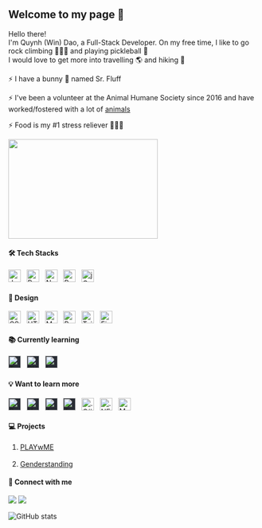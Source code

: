 ## Welcome to my page 👋

<p>Hello there! 
</br> I'm Quynh (Win) Dao, a Full-Stack Developer. On my free time, I like to go rock climbing 🧗🏽‍♀️ and playing pickleball 🎾 </br> I would love to get more into travelling 🌎 and hiking 🥾 </br> </p>

 ⚡ I have a bunny 🐰 named Sr. Fluff
 
 ⚡ I've been a volunteer at the Animal Humane Society since 2016 and have worked/fostered with a lot of <a href="https://daoquynh29.imgur.com/all">animals</a>
 
 ⚡ Food is my #1 stress reliever 🍜🍱🥘

<img src="https://i.imgur.com/RSMHxGd.jpg" height="200" width="300" />

#### 🛠  Tech Stacks
<p>
  <img
    src="https://img.shields.io/badge/JavaScript-282C34?logo=javascript&logoColor=F7DF1E"
    alt="JavaScript logo"
    title="JavaScript"
    height="25"
  />
  &nbsp;
  <img
    src="https://img.shields.io/badge/-React-282C34?style=flat-square&logo=react&logoColor=61DAFB"
    alt="React logo"
    title="React"
    height="25"
  />
  &nbsp;
  <img
    src="https://img.shields.io/badge/-Nodejs-282C34?style=flat-square&logo=Node.js&logoColor=339933"
    alt="Node.js logo"
    title="Node.js"
    height="25"
  />
  &nbsp;
  <img
    src="https://img.shields.io/badge/postgres-282C34.svg?style=for-the-badge&logo=postgresql&logoColor=61DAFB"
    alt="PostgreSQL logo"
    title="PostgreSQL"
    height="25"
  />
  &nbsp;
  <img
    src="https://img.shields.io/badge/jQuery-282C34?style=for-the-badge&logo=jquery&logoColor=0769AD"
    alt="jQuery logo"
    title="jQuery"
    height="25"
  />
  &nbsp;
<!-- <img src="https://img.shields.io/badge/-Git-%23F05032?style=flat-square&logo=git&logoColor=%23ffffff" alt="Git logo" title="Git" height="25" />
&nbsp;
<img src="https://img.shields.io/badge/-VSCode-%23007ACC?style=flat-square&logo=visual-studio-code" alt="VSCode logo" title="VS Code" height="25" />
&nbsp;
<img src="https://img.shields.io/badge/heroku-%23430098.svg?style=for-the-badge&logo=heroku&logoColor=white" alt="Heroku logo" title="Heroku" height="25" />
&nbsp; -->

#### 🎨 Design
  <img
    src="https://img.shields.io/badge/-CSS3-282C34?style=flat-square&logo=css3&logoColor=1572B6"
    alt="CSS3 logo"
    title="CSS3"
    height="25"
  />
  &nbsp;
  <img
    src="https://img.shields.io/badge/-HTML5-282C34?style=flat-square&logo=html5&logoColor=E44D27"
    alt="HTML5 logo"
    title="HTML5"
    height="25"
  />
  &nbsp;
  <img
    src="https://img.shields.io/badge/MUI-282C34.svg?style=for-the-badge&logo=mui&logoColor=0081CB"
    alt="MUI logo"
    title="MUI"
    height="25"
  />
  &nbsp;
  <img
    src="https://img.shields.io/badge/bootstrap-282C34.svg?style=for-the-badge&logo=bootstrap&logoColor=8511FA"
    alt="Bootstrap logo"
    title="Bootstrap"
    height="25"
  />
  &nbsp;
  <img
    src="https://img.shields.io/badge/Tailwind_CSS-282C34?style=for-the-badge&logo=tailwind-css&logoColor=38B2AC"
    alt="Tailwind logo"
    title="Tailwind"
    height="25"
  />
  &nbsp;
  <img
    src="https://img.shields.io/badge/Figma-282C34?style=for-the-badge&logo=figma&logoColor=F24E1E"
    alt="Figma logo"
    title="Figma"
    height="25"
  />
  &nbsp;
</p>

#### 📚 Currently learning
<p>
<img
  src="https://img.shields.io/badge/TypeScript-282C34?style=for-the-badge&logo=typescript&logoColor=007ACC"
  alt="Typescript logo"
  title="Typescript"
  height="25"
  style="background-color: #282C34"
/> 
&nbsp;
<img
  src="https://img.shields.io/badge/PHP-282C34?style=for-the-badge&logo=php&logoColor=777BB4" 
  alt="PHP logo"
  title="PHP"
  height="25"
  style="background-color: #282C34"
/> 
&nbsp;
<img
  src="https://img.shields.io/badge/Laravel-282C34?style=for-the-badge&logo=laravel&logoColor=FF2D20" 
  alt="Laravel logo"
  title="Laravel"
  height="25"
  style="background-color: #282C34"
/> 
&nbsp;
</p>

#### 💡 Want to learn more 
<p>
 <img
  src="https://img.shields.io/badge/React_Native-282C34?style=for-the-badge&logo=react&logoColor=20232A"
  alt="React Native logo"
  title="React Native"
  height="25"
  style="background-color: #282C34"
/> 
&nbsp;
  <img
  src="https://img.shields.io/badge/Next.js-282C34?logo=nextdotjs&style=for-the-badge&logoColor=fff"
  alt="Next.js logo"
  title="Next.js"
  height="25"
  style="background-color: #282C34"
/> 
&nbsp;
  <img
  src="https://img.shields.io/badge/Amazon_AWS-282C34?style=for-the-badge&logo=amazon-aws&logoColor=282C34"
  alt="AWS logo"
  title="AWS"
  height="25"
  style="background-color: #282C34"
/> 
&nbsp;
  <img
  src="https://img.shields.io/badge/terraform-282C34?style=for-the-badge&logo=terraform&logoColor=235835CC"
  alt="Terraform logo"
  title="Terraform"
  height="25"
  style="background-color: #282C34"
/> 
&nbsp;
    <img
    src="https://img.shields.io/badge/C%23-282C34?style=for-the-badge&logo=c-sharp&logoColor=239120"
    alt=".C# logo"
    title="C#"
    height="25"
  />
  &nbsp;
    <img
    src="https://img.shields.io/badge/.NET-282C34?style=for-the-badge&logo=.net&logoColor=61DAFB"
    alt=".NET logo"
    title=".NET"
    height="25"
  />
  &nbsp;
  <img
    src="https://img.shields.io/badge/-MongoDB-282C34?style=flat-square&logo=mongodb&logoColor=13aa52"
    alt="MongoDB logo"
    title="MongoDB"
    height="25"
  />
  &nbsp;
</p>

#### 💻 Projects
<ol>
 <li> <a href="https://github.com/quynhngandao/PLAYwME">
    PLAYwME
  </a></li>
  &nbsp;
 <li><a href="https://github.com/Genderstanding/Genderstanding">
    Genderstanding
  </a>
 </li> 
</ol>


#### 👯 Connect with me
<p>
<a target="_blank" href="https://www.linkedin.com/in/daoquynh29"><img src="https://img.shields.io/badge/-LinkedIn-0077B5?style=for-the-badge&logo=Linkedin&logoColor=white"></img></a>
<a target="_blank" href="mailto:quynhngannguyendao@gmail.com"><img src="https://img.shields.io/badge/-Gmail-D14836?style=for-the-badge&logo=Gmail&logoColor=white"></img></a>
</p>

![GitHub stats](https://github-readme-stats.vercel.app/api?username=quynhngandao&show_icons=true&theme=transparent)

<!--
**quynhngandao/quynhngandao** is a ✨ _special_ ✨ repository because its `README.md` (this file) appears on your GitHub profile.

Here are some ideas to get you started:

- 🔭 I’m currently working on ...
- 🌱 I’m currently learning ...
- 👯 I’m looking to collaborate on ...
- 🤔 I’m looking for help with ...
- 💬 Ask me about ...
- 📫 How to reach me: ...
- 😄 Pronouns: ...
- ⚡ Fun fact: ...
-->